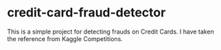 # credit-card-fraud-detector
This is a simple project for detecting frauds on Credit Cards. I have taken the reference from Kaggle Competitions.
